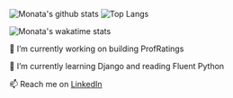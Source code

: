 
![Monata's github stats](https://github-stats-ecru.vercel.app/api?username=monata&count_private=true&theme=synthwave&show_icons=true&hide=stars)
![Top Langs](https://github-stats-ecru.vercel.app/api/top-langs/?username=monata&layout=compact&theme=synthwave&exclude_repo=coronavirus-tracker-cli)

![Monata's wakatime stats](https://github-stats-ecru.vercel.app/api/wakatime?username=Monata&theme=synthwave)

🔭 I’m currently working on building ProfRatings

🌱 I’m currently learning Django and reading Fluent Python

📫 Reach me on [LinkedIn](https://www.linkedin.com/in/monata)
